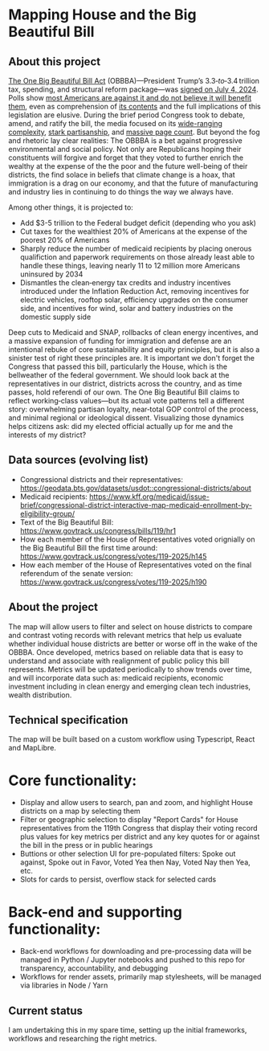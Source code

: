 # Mapping House and the Big Beautiful Bill

## About this project

[The One Big Beautiful Bill Act](https://www.congress.gov/bill/119th-congress/house-bill/1/text) (OBBBA)—President Trump’s $3.3‑to‑$3.4 trillion tax, spending, and structural reform package—was [signed on July 4, 2024](https://www.whitehouse.gov/articles/2025/07/president-trumps-one-big-beautiful-bill-a-win-for-workers-farmers-and-americas-future). Polls show [most Americans are against it and do not believe it will benefit them](https://www.pewresearch.org/short-reads/2025/06/17/how-americans-view-the-gops-budget-and-tax-bill/), even as comprehension of [its contents](https://usafacts.org/articles/whats-in-the-one-big-beautiful-bill/) and the full implications of this legislation are elusive. During the brief period Congress took to debate, amend, and ratify the bill, the media focused on its [wide-ranging complexity](https://www.pbs.org/newshour/politics/house-republicans-narrowly-passed-trumps-big-beautiful-bill-heres-what-in-it), [stark partisanship](https://www.vox.com/politics/418599/one-big-beautiful-bill-act-details-explained), and [massive page count](https://apnews.com/article/what-is-republican-trump-tax-bill-f65be44e1050431a601320197322551b). But beyond the fog and rhetoric lay clear realities: The OBBBA is a bet against progressive environmental and social policy. Not only are Republicans hoping their constituents will forgive and forget that they voted to further enrich the wealthy at the expense of the the poor and the future well-being of their districts, the find solace in beliefs that climate change is a hoax, that immigration is a drag on our economy, and that the future of manufacturing and industry lies in continuing to do things the way we always have.

Among other things, it is projected to:
- Add $3-5 trillion to the Federal budget deficit (depending who you ask)
- Cut taxes for the wealthiest 20% of Americans at the expense of the poorest 20% of Americans
- Sharply reduce the number of medicaid recipients by placing onerous qualifiction and paperwork requirements on those already least able to handle these things, leaving nearly 11 to 12 million more Americans uninsured by 2034
- Dismantles the clean‑energy tax credits and industry incentives introduced under the Inflation Reduction Act, removing incentives for electric vehicles, rooftop solar, efficiency upgrades on the consumer side, and incentives for wind, solar and battery industries on the domestic supply side

Deep cuts to Medicaid and SNAP, rollbacks of clean energy incentives, and a massive expansion of funding for immigration and defense are an intentional rebuke of core sustainability and equity principles, but it is also a sinister test of right these principles are. It is important we don't forget the Congress that passed this bill, particularly the House, which is the bellweather of the federal government. We should look back at the representatives in our district, districts across the country, and as time passes, hold referendi of our own. The One Big Beautiful Bill claims to reflect working‑class values—but its actual vote patterns tell a different story: overwhelming partisan loyalty, near‑total GOP control of the process, and minimal regional or ideological dissent. Visualizing those dynamics helps citizens ask: did my elected official actually up for me and the interests of my district?

## Data sources (evolving list)
- Congressional districts and their representatives: https://geodata.bts.gov/datasets/usdot::congressional-districts/about
- Medicaid recipients: https://www.kff.org/medicaid/issue-brief/congressional-district-interactive-map-medicaid-enrollment-by-eligibility-group/
- Text of the Big Beautiful Bill: https://www.govtrack.us/congress/bills/119/hr1
- How each member of the House of Representatives voted orignially on the Big Beautiful Bill the first time around: https://www.govtrack.us/congress/votes/119-2025/h145
- How each member of the House of Representatives voted on the final referendum of the senate version: https://www.govtrack.us/congress/votes/119-2025/h190

## About the project

The map will allow users to filter and select on house districts to compare and contrast voting records with relevant metrics that help us evaluate whether individual house districts are better or worse off in the wake of the OBBBA. Once developed, metrics based on reliable data that is easy to understand and associate with realignment of public policy this bill represents. Metrics will be updated periodically to show trends over time, and will incorporate data such as: medicaid recipients, economic investment including in clean energy and emerging clean tech industries, wealth distribution.

## Technical specification

The map will be built based on a custom workflow using Typescript, React and MapLibre.

# Core functionality:
- Display and allow users to search, pan and zoom, and highlight House districts on a map by selecting them
- Filter or geographic selection to display "Report Cards" for House representatives from the 119th Congress that display their voting record plus values for key metrics per district and any key quotes for or against the bill in the press or in public hearings
- Buttions or other selection UI for pre-populated filters: Spoke out against, Spoke out in Favor, Voted Yea then Nay, Voted Nay then Yea, etc.
- Slots for cards to persist, overflow stack for selected cards

# Back-end and supporting functionality:
- Back-end workflows for downloading and pre-processing data will be managed in Python / Jupyter notebooks and pushed to this repo for transparency, accountability, and debugging 
- Workflows for render assets, primarily map stylesheets, will be managed via libraries in Node / Yarn

## Current status

I am undertaking this in my spare time, setting up the initial frameworks, workflows and researching the right metrics.
